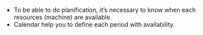 - To be able to do planification, it’s necessary to know when each resources (machine) are available.
- Calendar help you to define each period with availability.
